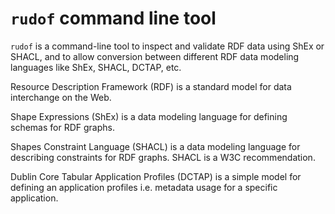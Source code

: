 # `rudof` command line tool

`rudof` is a command-line tool to inspect and validate RDF data using ShEx or SHACL, and to allow conversion between different RDF data modeling languages like ShEx, SHACL, DCTAP, etc.

Resource Description Framework (RDF) is a standard model for data interchange on the Web.

Shape Expressions (ShEx) is a data modeling language for defining schemas for RDF graphs.

Shapes Constraint Language (SHACL) is a data modeling language for describing constraints for RDF graphs. SHACL is a W3C recommendation.

Dublin Core Tabular Application Profiles (DCTAP) is a simple model for defining an application profiles i.e. metadata usage for a specific application.
